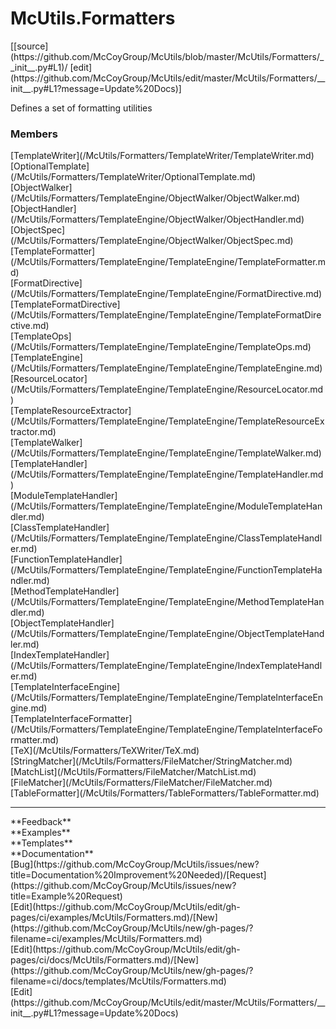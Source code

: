 # <a id="McUtils.Formatters">McUtils.Formatters</a> 
<div class="docs-source-link" markdown="1">
[[source](https://github.com/McCoyGroup/McUtils/blob/master/McUtils/Formatters/__init__.py#L1)/
[edit](https://github.com/McCoyGroup/McUtils/edit/master/McUtils/Formatters/__init__.py#L1?message=Update%20Docs)]
</div>
    
Defines a set of formatting utilities

### Members
<div class="container alert alert-secondary bg-light">
  <div class="row">
   <div class="col" markdown="1">
[TemplateWriter](/McUtils/Formatters/TemplateWriter/TemplateWriter.md)   
</div>
   <div class="col" markdown="1">
[OptionalTemplate](/McUtils/Formatters/TemplateWriter/OptionalTemplate.md)   
</div>
   <div class="col" markdown="1">
[ObjectWalker](/McUtils/Formatters/TemplateEngine/ObjectWalker/ObjectWalker.md)   
</div>
</div>
  <div class="row">
   <div class="col" markdown="1">
[ObjectHandler](/McUtils/Formatters/TemplateEngine/ObjectWalker/ObjectHandler.md)   
</div>
   <div class="col" markdown="1">
[ObjectSpec](/McUtils/Formatters/TemplateEngine/ObjectWalker/ObjectSpec.md)   
</div>
   <div class="col" markdown="1">
[TemplateFormatter](/McUtils/Formatters/TemplateEngine/TemplateEngine/TemplateFormatter.md)   
</div>
</div>
  <div class="row">
   <div class="col" markdown="1">
[FormatDirective](/McUtils/Formatters/TemplateEngine/TemplateEngine/FormatDirective.md)   
</div>
   <div class="col" markdown="1">
[TemplateFormatDirective](/McUtils/Formatters/TemplateEngine/TemplateEngine/TemplateFormatDirective.md)   
</div>
   <div class="col" markdown="1">
[TemplateOps](/McUtils/Formatters/TemplateEngine/TemplateEngine/TemplateOps.md)   
</div>
</div>
  <div class="row">
   <div class="col" markdown="1">
[TemplateEngine](/McUtils/Formatters/TemplateEngine/TemplateEngine/TemplateEngine.md)   
</div>
   <div class="col" markdown="1">
[ResourceLocator](/McUtils/Formatters/TemplateEngine/TemplateEngine/ResourceLocator.md)   
</div>
   <div class="col" markdown="1">
[TemplateResourceExtractor](/McUtils/Formatters/TemplateEngine/TemplateEngine/TemplateResourceExtractor.md)   
</div>
</div>
  <div class="row">
   <div class="col" markdown="1">
[TemplateWalker](/McUtils/Formatters/TemplateEngine/TemplateEngine/TemplateWalker.md)   
</div>
   <div class="col" markdown="1">
[TemplateHandler](/McUtils/Formatters/TemplateEngine/TemplateEngine/TemplateHandler.md)   
</div>
   <div class="col" markdown="1">
[ModuleTemplateHandler](/McUtils/Formatters/TemplateEngine/TemplateEngine/ModuleTemplateHandler.md)   
</div>
</div>
  <div class="row">
   <div class="col" markdown="1">
[ClassTemplateHandler](/McUtils/Formatters/TemplateEngine/TemplateEngine/ClassTemplateHandler.md)   
</div>
   <div class="col" markdown="1">
[FunctionTemplateHandler](/McUtils/Formatters/TemplateEngine/TemplateEngine/FunctionTemplateHandler.md)   
</div>
   <div class="col" markdown="1">
[MethodTemplateHandler](/McUtils/Formatters/TemplateEngine/TemplateEngine/MethodTemplateHandler.md)   
</div>
</div>
  <div class="row">
   <div class="col" markdown="1">
[ObjectTemplateHandler](/McUtils/Formatters/TemplateEngine/TemplateEngine/ObjectTemplateHandler.md)   
</div>
   <div class="col" markdown="1">
[IndexTemplateHandler](/McUtils/Formatters/TemplateEngine/TemplateEngine/IndexTemplateHandler.md)   
</div>
   <div class="col" markdown="1">
[TemplateInterfaceEngine](/McUtils/Formatters/TemplateEngine/TemplateEngine/TemplateInterfaceEngine.md)   
</div>
</div>
  <div class="row">
   <div class="col" markdown="1">
[TemplateInterfaceFormatter](/McUtils/Formatters/TemplateEngine/TemplateEngine/TemplateInterfaceFormatter.md)   
</div>
   <div class="col" markdown="1">
[TeX](/McUtils/Formatters/TeXWriter/TeX.md)   
</div>
   <div class="col" markdown="1">
[StringMatcher](/McUtils/Formatters/FileMatcher/StringMatcher.md)   
</div>
</div>
  <div class="row">
   <div class="col" markdown="1">
[MatchList](/McUtils/Formatters/FileMatcher/MatchList.md)   
</div>
   <div class="col" markdown="1">
[FileMatcher](/McUtils/Formatters/FileMatcher/FileMatcher.md)   
</div>
   <div class="col" markdown="1">
[TableFormatter](/McUtils/Formatters/TableFormatters/TableFormatter.md)   
</div>
</div>
  <div class="row">
   <div class="col" markdown="1">
   
</div>
   <div class="col" markdown="1">
   
</div>
   <div class="col" markdown="1">
   
</div>
</div>
</div>













---


<div markdown="1" class="text-secondary">
<div class="container">
  <div class="row">
   <div class="col" markdown="1">
**Feedback**   
</div>
   <div class="col" markdown="1">
**Examples**   
</div>
   <div class="col" markdown="1">
**Templates**   
</div>
   <div class="col" markdown="1">
**Documentation**   
</div>
   <div class="col" markdown="1">
   
</div>
   <div class="col" markdown="1">
   
</div>
   <div class="col" markdown="1">
   
</div>
</div>
  <div class="row">
   <div class="col" markdown="1">
[Bug](https://github.com/McCoyGroup/McUtils/issues/new?title=Documentation%20Improvement%20Needed)/[Request](https://github.com/McCoyGroup/McUtils/issues/new?title=Example%20Request)   
</div>
   <div class="col" markdown="1">
[Edit](https://github.com/McCoyGroup/McUtils/edit/gh-pages/ci/examples/McUtils/Formatters.md)/[New](https://github.com/McCoyGroup/McUtils/new/gh-pages/?filename=ci/examples/McUtils/Formatters.md)   
</div>
   <div class="col" markdown="1">
[Edit](https://github.com/McCoyGroup/McUtils/edit/gh-pages/ci/docs/McUtils/Formatters.md)/[New](https://github.com/McCoyGroup/McUtils/new/gh-pages/?filename=ci/docs/templates/McUtils/Formatters.md)   
</div>
   <div class="col" markdown="1">
[Edit](https://github.com/McCoyGroup/McUtils/edit/master/McUtils/Formatters/__init__.py#L1?message=Update%20Docs)   
</div>
   <div class="col" markdown="1">
   
</div>
   <div class="col" markdown="1">
   
</div>
   <div class="col" markdown="1">
   
</div>
</div>
</div>
</div>